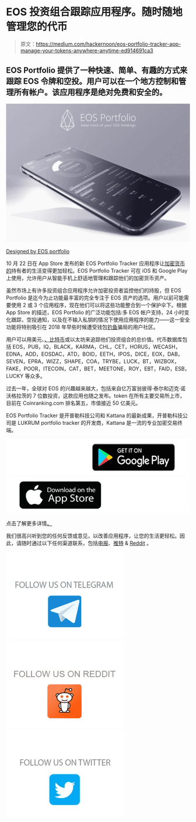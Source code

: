 # EOS 投资组合跟踪应用程序。随时随地管理您的代币

> 原文：<https://medium.com/hackernoon/eos-portfolio-tracker-app-manage-your-tokens-anywhere-anytime-ed914691ca3>

## EOS Portfolio 提供了一种快速、简单、有趣的方式来跟踪 EOS 令牌和空投。用户可以在一个地方控制和管理所有帐户。该应用程序是绝对免费和安全的。

![](img/a71a1e70766098117936e8ab01a2ea41.png)

[Designed by EOS portfolio](https://eosportfolio.io/)

10 月 22 日在 App Store 发布的新 EOS Portfolio Tracker 应用程序让[加密货币的](https://hackernoon.com/tagged/cryptocurrencys)持有者的生活变得更加轻松。EOS Portfolio Tracker 可在 iOS 和 Google Play 上使用，允许用户从智能手机上舒适地管理和跟踪他们的加密货币资产。

虽然市场上有许多投资组合应用程序允许加密投资者监控他们的持股，但 EOS Portfolio 是迄今为止功能最丰富的完全专注于 EOS 资产的选项。用户以前可能需要使用 2 或 3 个应用程序，现在他们可以将这些功能整合到一个保护伞下。根据 App Store 的描述，EOS Portfolio 的广泛功能包括:多 EOS 帐户支持，24 小时变化跟踪，空投通知，以及在不输入私钥的情况下使用应用程序的能力——这一安全功能将特别吸引在 2018 年早些时候遭受钱包[钓鱼](http://fortune.com/2018/05/31/cryptocurrency-eos-ico-scam/)骗局的用户社区。

用户可以用美元、[、比特币](https://hackernoon.com/tagged/bitcoin)或以太坊来追踪他们投资组合的总价值。代币数据库包括 EOS，PUB，IQ，BLACK，KARMA，CHL，CET，HORUS，WECASH，EDNA，ADD，EOSDAC，ATD，BOID，EETH，IPOS，DICE，EOX，DAB，SEVEN，EPRA，WIZZ，SHAPE，COA，TRYBE，LUCK，BT，WIZBOX，FAKE，POOR，ITECOIN，CAT，BET，MEETONE，ROY，EBT，FAID，ESB，LUCKY 等众多。

过去一年，全球对 EOS 的兴趣越来越大，包括来自亿万富翁彼得·泰尔和迈克·诺沃格拉茨的 7 位数投资，这款应用也随之发布。token 在所有主要交易所上市，目前在 Coinranking.com 排名第五，市值接近 50 亿美元。

EOS Portfolio Tracker 是开普勒科技公司和 Kattana 的最新成果，开普勒科技公司是 LUKRUM portfolio tracker 的开发商，Kattana 是一流的专业加密交易终端。

[![](img/c3ce2285fbb948656b1fb699ea01df5d.png)](https://play.google.com/store/apps/details?id=kepler.finance.eosportfolioapp&hl)[![](img/15fc3f4c64ce2b856e0987b366203fc0.png)](https://itunes.apple.com/us/app/eos-portfolio/id1439589873)

点击了解更多详情[。](https://eosportfolio.io/)

我们很高兴听到您的任何反馈或意见，以改善应用程序，让您的生活更轻松。因此，请随时通过以下任何渠道联系，包括[电报](https://t.me/EOS_portfolio)、[推特](https://twitter.com/EoSportfolio) & [Reddit](https://www.reddit.com/r/EOSportfolio/) 。

[![](img/b8ac714afc0e44244db077f429942811.png)](https://t.me/EOS_portfolio)[![](img/6f1d050ddc2bdf13bf7dffb4bb1a1386.png)](https://www.reddit.com/r/EOSportfolio/)[![](img/8598bb116ca3416c0841a5afa361dcf6.png)](https://twitter.com/EoSportfolio)